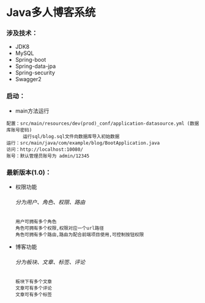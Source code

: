 # Java多人博客系统

### 涉及技术：

* JDK8
* MySQL
* Spring-boot
* Spring-data-jpa
* Spring-security
* Swagger2

### 启动：
 - main方法运行
 ```
 配置：src/main/resources/dev(prod)_conf/application-datasource.yml (数据库账号密码)
       运行sql/blog.sql文件向数据库导入初始数据
 运行：src/main/java/com/example/blog/BootApplication.java
 访问：http://localhost:10080/
 账号：默认管理员账号为 admin/12345
```

### 最新版本(1.0)：
* 权限功能
    ###### 分为用户、角色、权限、路由
    ```
    用户可拥有多个角色
    角色可拥有多个权限,权限对应一个url路径
    角色可拥有多个路由,路由为配合前端项目使用,可控制按钮权限
    ```
* 博客功能
    ###### 分为板块、文章、标签、评论
    ```
    板块下有多个文章
    文章可有多个评论
    文章可有多个标签
    ```